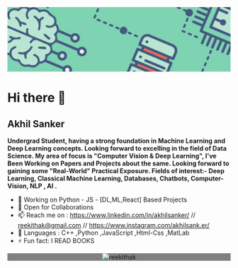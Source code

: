 
![Let Through](https://github.com/reekithak/reekithak/blob/master/1.jpg)

# Hi there 👋



## Akhil Sanker

**Undergrad Student, having a strong foundation in Machine Learning and Deep Learning concepts. Looking forward to excelling in the field of Data Science.
My area of focus is "Computer Vision & Deep Learning", I've Been Working on Papers and Projects about the same.
Looking forward to gaining some "Real-World" Practical Exposure.
Fields of interest:- Deep Learning, Classical Machine Learning, Databases, Chatbots, Computer-Vision, NLP , AI .** 


- 🔭 Working on Python - JS - [DL,ML,React] Based Projects
- 👯 Open for Collaborations 
- 📫 Reach me on : https://www.linkedin.com/in/akhilsanker/ // reekithak@gmail.com // https://www.instagram.com/akhilsank.er/
- 👻 Languages : C++ ,Python ,JavaScript ,Html-Css ,MatLab
- ⚡ Fun fact: I READ BOOKS

<p align="center" style="background-color:grey;">

   <img src="https://github-readme-stats.vercel.app/api?username=reekithak&show_icons=true" alt="reekithak" /> 

</p>
